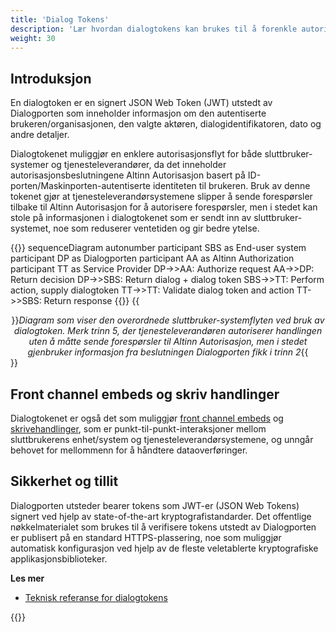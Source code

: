 ```yaml
---
title: 'Dialog Tokens'
description: 'Lær hvordan dialogtokens kan brukes til å forenkle autorisasjon og muliggjøre høyere konfidensialitet'
weight: 30
---
```


## Introduksjon
En dialogtoken er en signert JSON Web Token (JWT) utstedt av Dialogporten som inneholder informasjon om den autentiserte brukeren/organisasjonen, den valgte aktøren, dialogidentifikatoren, dato og andre detaljer.

Dialogtokenet muliggjør en enklere autorisasjonsflyt for både sluttbruker-systemer og tjenesteleverandører, da det inneholder autorisasjonsbeslutningene Altinn Autorisasjon basert på ID-porten/Maskinporten-autentiserte identiteten til brukeren. Bruk av denne tokenet gjør at tjenesteleverandørsystemene slipper å sende forespørsler tilbake til Altinn Autorisasjon for å autorisere forespørsler, men i stedet kan stole på informasjonen i dialogtokenet som er sendt inn av sluttbruker-systemet, noe som reduserer ventetiden og gir bedre ytelse.

{{<mermaid>}}
sequenceDiagram
autonumber
participant SBS as End-user system
participant DP as Dialogporten
participant AA as Altinn Authorization
participant TT as Service Provider
DP->>AA: Authorize request
AA->>DP: Return decision
DP->>SBS: Return dialog + dialog token
SBS->>TT: Perform action, supply dialogtoken
TT->>TT: Validate dialog token and action
TT->>SBS: Return response
{{</mermaid>}}
{{<center>}}_Diagram som viser den overordnede sluttbruker-systemflyten ved bruk av dialogtoken. Merk trinn 5, der tjenesteleverandøren autoriserer handlingen uten å måtte sende forespørsler til Altinn Autorisasjon, men i stedet gjenbruker informasjon fra beslutningen Dialogporten fikk i trinn 2_{{</center>}}

## Front channel embeds og skriv handlinger

Dialogtokenet er også det som muliggjør [front channel embeds](/nb/dialogporten/getting-started/authorization/dialog-tokens/../../front-channel-embeds/) og [skrivehandlinger](/nb/dialogporten/getting-started/authorization/dialog-tokens/../../write-actions/), som er punkt-til-punkt-interaksjoner mellom sluttbrukerens enhet/system og tjenesteleverandørsystemene, og unngår behovet for mellommenn for å håndtere dataoverføringer.

## Sikkerhet og tillit
Dialogporten utsteder bearer tokens som JWT-er (JSON Web Tokens) signert ved hjelp av state-of-the-art kryptografistandarder. Det offentlige nøkkelmaterialet som brukes til å verifisere tokens utstedt av Dialogporten er publisert på en standard HTTPS-plassering, noe som muliggjør automatisk konfigurasjon ved hjelp av de fleste veletablerte kryptografiske applikasjonsbiblioteker.

**Les mer**
* [Teknisk referanse for dialogtokens](/nb/dialogporten/getting-started/authorization/dialog-tokens/../../../reference/authorization/dialog-tokens/)

{{<children />}}